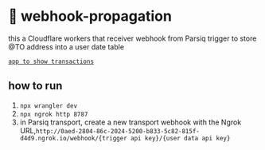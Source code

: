 # 👷 webhook-propagation

this a Cloudflare workers that receiver webhook from Parsiq trigger to store @TO address into a user date table

[`app to show transactions`](https://github.com/lucasespinosa28/Transaction-propagation-parsiq) 

## how to run
1. `npx wrangler dev`
2. `npx ngrok http 8787`
3. in Parsiq transport, create a new transport webhook with the Ngrok URL,`http://0aed-2804-86c-2024-5200-b833-5c82-815f-d4d9.ngrok.io/webhook/{trigger api key}/{user data api key}`
